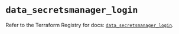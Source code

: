# `data_secretsmanager_login`

Refer to the Terraform Registry for docs: [`data_secretsmanager_login`](https://registry.terraform.io/providers/keeper-security/secretsmanager/1.1.7/docs/data-sources/login).
